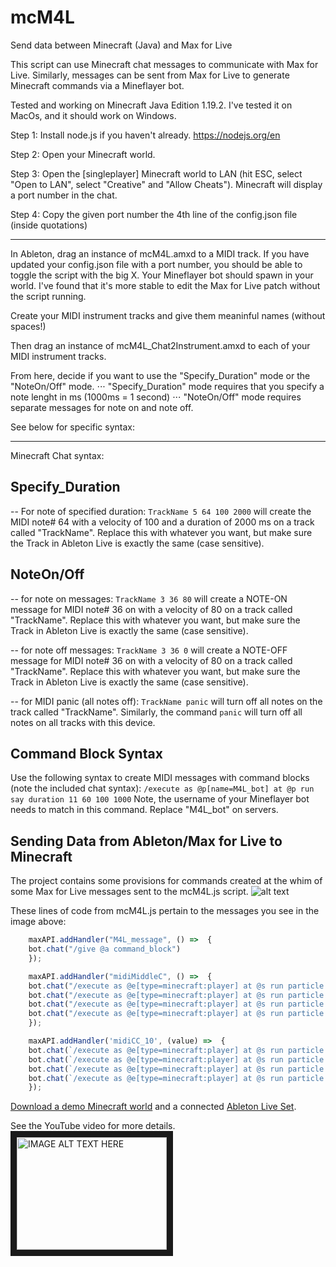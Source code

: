 # mcM4L
 Send data between Minecraft (Java) and Max for Live

This script can use Minecraft chat messages to communicate with Max for Live.
Similarly, messages can be sent from Max for Live to generate Minecraft commands via a Mineflayer bot.

Tested and working on Minecraft Java Edition 1.19.2.
I've tested it on MacOs, and it should work on Windows.

Step 1: Install node.js if you haven't already. https://nodejs.org/en 

Step 2: Open your Minecraft world.

Step 3: Open the [singleplayer] Minecraft world to LAN (hit ESC, select "Open to LAN", select "Creative" and "Allow Cheats"). Minecraft will display a port number in the chat.

Step 4: Copy the given port number the 4th line of the config.json file (inside quotations)

----------------

In Ableton, drag an instance of mcM4L.amxd to a MIDI track. If you have updated your config.json file with a port number, you should be able to toggle the script with the big X. Your Mineflayer bot should spawn in your world. I've found that it's more stable to edit the Max for Live patch without the script running. 

Create your MIDI instrument tracks and give them meaninful names (without spaces!)

Then drag an instance of mcM4L_Chat2Instrument.amxd to each of your MIDI instrument tracks.

From here, decide if you want to use the "Specify_Duration" mode or the "NoteOn/Off" mode.
⋅⋅⋅ "Specify_Duration" mode requires that you specify a note lenght in ms (1000ms = 1 second)
⋅⋅⋅ "NoteOn/Off" mode requires separate messages for note on and note off.

See below for specific syntax:

----------------

Minecraft Chat syntax:

## Specify_Duration
-- For note of specified duration: ```TrackName 5 64 100 2000```
        will create the MIDI note# 64 with a velocity of 100 and a duration of 2000 ms on a track called "TrackName". Replace this with whatever you want, but make sure the Track in Ableton Live is exactly the same (case sensitive).

## NoteOn/Off
-- for note on messages: ```TrackName 3 36 80``` 
        will create a NOTE-ON message for MIDI note# 36 on with a velocity of 80 on a track called "TrackName". Replace this with whatever you want, but make sure the Track in Ableton Live is exactly the same (case sensitive).

-- for note off messages: ```TrackName 3 36 0```
        will create a NOTE-OFF message for MIDI note# 36 on with a velocity of 80 on a track called "TrackName". Replace this with whatever you want, but make sure the Track in Ableton Live is exactly the same (case sensitive).

-- for MIDI panic (all notes off): ```TrackName panic```
        will turn off all notes on the track called "TrackName". Similarly, the command ```panic``` will turn off all notes on all tracks with this device.

## Command Block Syntax

Use the following syntax to create MIDI messages with command blocks (note the included chat syntax):
```/execute as @p[name=M4L_bot] at @p run say duration 11 60 100 1000```
Note, the username of your Mineflayer bot needs to match in this command. Replace "M4L_bot" on servers.

## Sending Data from Ableton/Max for Live to Minecraft
The project contains some provisions for commands created at the whim of some Max for Live messages sent to the mcM4L.js script. 
![alt text](/images/M4L_messagesToMC.png "Max for Live Messages")

These lines of code from mcM4L.js pertain to the messages you see in the image above:

```javascript
    maxAPI.addHandler("M4L_message", () =>  {
    bot.chat("/give @a command_block")
    }); 

    maxAPI.addHandler("midiMiddleC", () =>  {
    bot.chat("/execute as @e[type=minecraft:player] at @s run particle minecraft:heart ~9 ~ ~ 1 1 1 0.05 50");
    bot.chat("/execute as @e[type=minecraft:player] at @s run particle minecraft:heart ~-9 ~ ~ 1 1 1 0.05 50");
    bot.chat("/execute as @e[type=minecraft:player] at @s run particle minecraft:heart ~ ~ ~9 1 1 1 0.05 50");
    bot.chat("/execute as @e[type=minecraft:player] at @s run particle minecraft:heart ~ ~ ~-9 1 1 1 0.05 50");
    }); 

    maxAPI.addHandler('midiCC_10', (value) =>  {
    bot.chat(`/execute as @e[type=minecraft:player] at @s run particle minecraft:flame ~20 ~${value} ~ 1 1 1 .05 5`);
	bot.chat(`/execute as @e[type=minecraft:player] at @s run particle minecraft:flame ~-20 ~${value} ~ 1 1 1 .05 5`);
	bot.chat(`/execute as @e[type=minecraft:player] at @s run particle minecraft:flame ~ ~${value} ~20 1 1 1 .05 5`);
	bot.chat(`/execute as @e[type=minecraft:player] at @s run particle minecraft:flame ~ ~${value} ~-20 1 1 1 .05 5`);
    });
```


<a href="https://drive.google.com/file/d/1mFNc2gM2d7aWTR61Ohf56RJFWv4qIFNw/view?usp=share_link" target="_blank">Download a demo Minecraft world</a> and a connected <a href="https://drive.google.com/file/d/1jnUtdZBBTk2MUmn9QgVS_p8OEe48UdoP/view?usp=share_link" target="_blank">Ableton Live Set</a>. 

See the YouTube video for more details.
<a href="https://youtu.be/K2F6CGtxqBQ" target="_blank"><img src="http://img.youtube.com/vi/K2F6CGtxqBQ/0.jpg" 
alt="IMAGE ALT TEXT HERE" width="240" height="180" border="10" /></a>
